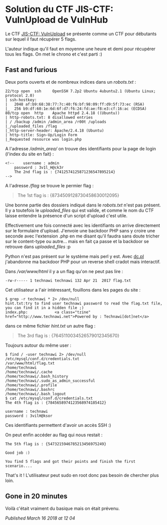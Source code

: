 # Solution du CTF JIS-CTF: VulnUpload de VulnHub

Le CTF [JIS-CTF: VulnUpload](https://www.vulnhub.com/entry/jis-ctf-vulnupload,228/) se présente comme un CTF pour débutants sur lequel il faut récupérer 5 flags.  

L'auteur indique qu'il faut en moyenne une heure et demi pour récupérer tous les flags. On met le chrono et c'est parti :)   

Fast and furious
----------------

Deux ports ouverts et de nombreux indices dans un *robots.txt* :  

```plain
22/tcp open  ssh     OpenSSH 7.2p2 Ubuntu 4ubuntu2.1 (Ubuntu Linux; protocol 2.0)
| ssh-hostkey:
|   2048 af:b9:68:38:77:7c:40:f6:bf:98:09:ff:d9:5f:73:ec (RSA)
|_  256 b9:df:60:1e:6d:6f:d7:f6:24:fd:ae:f8:e3:cf:16:ac (ECDSA)
80/tcp open  http    Apache httpd 2.4.18 ((Ubuntu))
| http-robots.txt: 8 disallowed entries
| / /backup /admin /admin_area /r00t /uploads
|_/uploaded_files /flag
|_http-server-header: Apache/2.4.18 (Ubuntu)
| http-title: Sign-Up/Login Form
|_Requested resource was login.php
```

A l'adresse */admin\_area/* on trouve des identifiants pour la page de login (l'index du site en fait) :  

```plain
<!--	username : admin
	password : 3v1l_H@ck3r
	The 2nd flag is : {7412574125871236547895214}
-->
```

A l'adresse */flag* se trouve le permier flag :  

> The 1st flag is : {8734509128730458630012095}

Une bonne partie des dossiers indiqué dans le *robots.txt* n'est pas présent. Il y a toutefois le *uploaded\_files* qui est valide, et comme le nom du CTF laisse entendre la présence d'un script d'upload c'est utile.  

Effectivement une fois connecté avec les identifiants on arrive directement sur le formulaire d'upload. J'envoie une backdoor PHP sans y croire une seconde avec l'extension .php en me disant qu'il faudra sans doute tricher sur le content-type ou autre... mais en fait ça passe et la backdoor se retrouve dans *uploaded\_files* :p   

Python n'est pas présent sur le système mais perl y est. Avec [dc.pl](https://raw.githubusercontent.com/nikicat/web-malware-collection/master/Backdoors/PL/dc.pl) j'abandonne ma backdoor PHP pour un reverse shell cradot mais interactif.  

Dans */var/www/html* il y a un flag qu'on ne peut pas lire :  

```plain
-rw-r----- 1 technawi technawi 132 Apr 21  2017 flag.txt
```

Cet utilisateur a l'air intéressant, fouillons dans les pages du site :  

```plain
$ grep -r technawi * 2> /dev/null
hint.txt:try to find user technawi password to read the flag.txt file, you can find it in a hidden file ;)
index.php:            <a class="tzine" href="http://www.technawi.net">Powered by : Technawi[dot]net</a>
```

dans ce même fichier *hint.txt* un autre flag :  

> The 3rd flag is : {7645110034526579012345670}

Toujours autour du même user :  

```plain
$ find / -user technawi 2> /dev/null
/etc/mysql/conf.d/credentials.txt
/var/www/html/flag.txt
/home/technawi
/home/technawi/.cache
/home/technawi/.bash_history
/home/technawi/.sudo_as_admin_successful
/home/technawi/.profile
/home/technawi/.bashrc
/home/technawi/.bash_logout
$ cat /etc/mysql/conf.d/credentials.txt
The 4th flag is : {7845658974123568974185412}

username : technawi
password : 3vilH@ksor
```

Ces identifiants permettent d'avoir un accès SSH :)   

On peut enfin accéder au flag qui nous restait :  

```plain
The 5th flag is : {5473215946785213456975249}

Good job :)

You find 5 flags and got their points and finish the first scenario....
```

That's it ! L'utilisateur peut sudo en root donc pas besoin de chercher plus loin.  

Gone in 20 minutes
------------------

Voilà c'était vraiment du basique mais on était prévenu.

*Published March 16 2018 at 12 04*